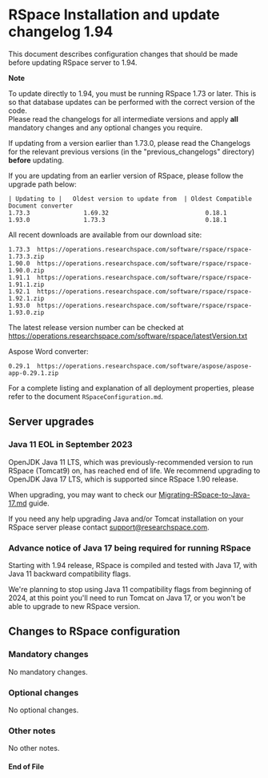 RSpace Installation and update changelog 1.94
=============================================

This document describes configuration changes that should be made before updating RSpace server to 1.94.

**Note** 

To update directly to 1.94, you must be running RSpace 1.73 or later.
This is so that database updates can be performed with the correct version of the code.  
Please read the changelogs for all intermediate versions and apply **all** mandatory changes and any optional changes you require.

If updating from a version earlier than 1.73.0, please read the Changelogs for the relevant previous 
versions (in the "previous_changelogs" directory) **before** updating.

If you are updating from an earlier version of RSpace, please follow the upgrade path below:

    | Updating to |   Oldest version to update from  | Oldest Compatible Document converter
    1.73.3               1.69.32                           0.18.1
    1.93.0               1.73.3                            0.18.1

All recent downloads are available from our download site:

    1.73.3  https://operations.researchspace.com/software/rspace/rspace-1.73.3.zip
    1.90.0  https://operations.researchspace.com/software/rspace/rspace-1.90.0.zip
    1.91.1  https://operations.researchspace.com/software/rspace/rspace-1.91.1.zip
    1.92.1  https://operations.researchspace.com/software/rspace/rspace-1.92.1.zip
    1.93.0  https://operations.researchspace.com/software/rspace/rspace-1.93.0.zip

The latest release version number can be checked at https://operations.researchspace.com/software/rspace/latestVersion.txt

Aspose Word converter:

    0.29.1  https://operations.researchspace.com/software/aspose/aspose-app-0.29.1.zip

For a complete listing and explanation of all deployment properties, please refer to the document `RSpaceConfiguration.md`.

## Server upgrades

### Java 11 EOL in September 2023

OpenJDK Java 11 LTS, which was previously-recommended version to run RSpace (Tomcat9) on, has reached end of life.
We recommend upgrading to OpenJDK Java 17 LTS, which is supported since RSpace 1.90 release.

When upgrading, you may want to check our [Migrating-RSpace-to-Java-17.md](Migrating-RSpace-to-Java-17.md) guide.

If you need any help upgrading Java and/or Tomcat installation on your RSpace server please contact support@researchspace.com.

### Advance notice of Java 17 being required for running RSpace

Starting with 1.94 release, RSpace is compiled and tested with Java 17, with Java 11 backward compatibility flags.

We're planning to stop using Java 11 compatibility flags from beginning of 2024, at this point you'll need to 
run Tomcat on Java 17, or you won't be able to upgrade to new RSpace version.

## Changes to RSpace configuration

### Mandatory changes

No mandatory changes.

### Optional changes

No optional changes.

### Other notes

No other notes.

#### End of File